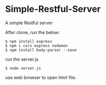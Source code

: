 # Simple-Restful-Server
A simple Restful server

After clone, run the below:

```
$ npm install express
$ npm i cors express nodemon
$ npm install body-parser --save
```

run the server.js

```
$ node server.js
```

use web browser to open html file.


